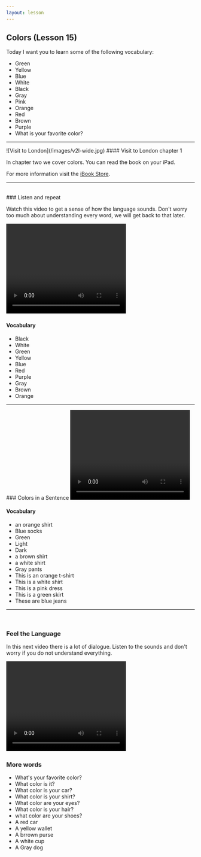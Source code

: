 ```yaml
---
layout: lesson
---
```

## Colors (Lesson 15)


Today I want you to learn some of the following vocabulary:

* Green 
* Yellow
* Blue
* White
* Black
* Gray
* Pink 
* Orange
* Red
* Brown
* Purple
* What is your favorite color? 




<hr>
![Visit to London](/images/v2l-wide.jpg)
#### Visit to London chapter 1

In chapter two we cover colors. 
You can read the book on your iPad.

For more information visit the [iBook Store](https://itunes.apple.com/us/book/portuguese-for-travelers/id568515833).

<hr>

<br class="column">
### Listen and repeat 

Watch this video to get a sense of how the language sounds. Don't worry too much about understanding every word, we will get back to that later.


<video width="320" height="240" preload="none">
    <source type="video/youtube" src="https://www.youtube.com/watch?v=RSKTEvPpXTc" />
</video>

#### Vocabulary

* Black
* White
* Green
* Yellow
* Blue
* Red
* Purple
* Gray
* Brown 
* Orange

<hr>
### Colors in a Sentence

<video width="320" height="240" preload="none">
    <source type="video/youtube" src="https://www.youtube.com/watch?v=XqVEKCudyDI" />
</video>

#### Vocabulary

* an orange shirt
* Blue socks 
* Green 
* Light 
* Dark
* a brown shirt 
* a white shirt
* Gray pants 
* This is an orange t-shirt
* This is a white shirt 
* This is a pink dress
* This is a green skirt 
* These are blue jeans

<hr>


<br class="column">

### Feel the Language

In this next video there is a lot of dialogue. 
Listen to the sounds and don't worry if you do not understand everything.

<video width="320" height="240" preload="none">
    <source type="video/youtube" src="https://www.youtube.com/watch?v=eNIDVh-7Lx4" />
</video>


<br class="column">

### More words


* What's your favorite color?
* What color is it? 
* What color is your car?
* What color is your shirt?
* What color are your eyes?
* What color is your hair?
* what color are your shoes? 
* A red car
* A yellow wallet
* A brrown purse 
* A white cup
* A Gray dog 






